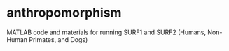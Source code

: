 # anthropomorphism
MATLAB code and materials for running SURF1 and SURF2 (Humans, Non-Human Primates, and Dogs)
